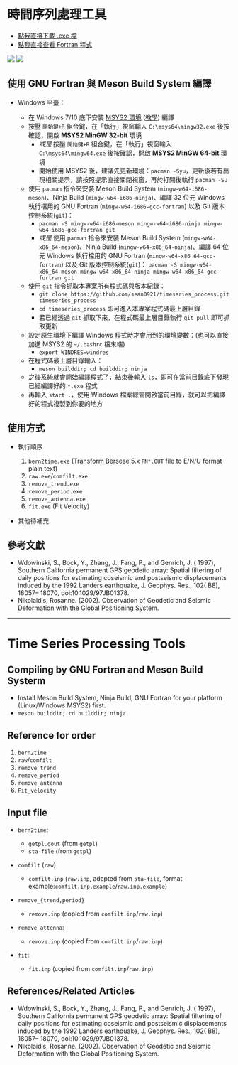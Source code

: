 # 時間序列處理工具

- [點我直接下載 .exe 檔](https://github.com/sean0921/timeseries_process/releases)
- [點我直接查看 Fortran 程式](https://github.com/sean0921/timeseries_process/tree/master/src)

![](https://travis-ci.org/sean0921/timeseries_process.svg?branch=master)
![](https://i.imgur.com/gwfKEH5.png)

## 使用 GNU Fortran 與 Meson Build System 編譯

* Windows 平臺：

    - 在 Windows 7/10 底下安裝 [MSYS2 環境](https://www.msys2.org/) ([教學](https://magiclen.org/msys2/)) 編譯
    - 按壓 `開始鍵+R` 組合鍵，在「執行」視窗輸入 `C:\msys64\mingw32.exe` 後按確認，開啟 **MSYS2 MinGW 32-bit** 環境
        + *或是* 按壓 `開始鍵+R` 組合鍵，在「執行」視窗輸入 `C:\msys64\mingw64.exe` 後按確認，開啟 **MSYS2 MinGW 64-bit** 環境
        + 開始使用 MSYS2 後，建議先更新環境：`pacman -Syu`，更新後若有出現相關提示，請按照提示直接關閉視窗，再於打開後執行 `pacman -Su`
    - 使用 `pacman` 指令來安裝 Meson Build System (`mingw-w64-i686-meson`)、Ninja Build (`mingw-w64-i686-ninja`)、編譯 32 位元 Windows 執行檔用的 GNU Fortran (`mingw-w64-i686-gcc-fortran`) 以及 Git 版本控制系統(`git`)：
        + `pacman -S mingw-w64-i686-meson mingw-w64-i686-ninja mingw-w64-i686-gcc-fortran git`
        + *或是* 使用 `pacman` 指令來安裝 Meson Build System (`mingw-w64-x86_64-meson`)、Ninja Build (`mingw-w64-x86_64-ninja`)、編譯 64 位元 Windows 執行檔用的 GNU Fortran (`mingw-w64-x86_64-gcc-fortran`) 以及 Git 版本控制系統(`git`)： `pacman -S mingw-w64-x86_64-meson mingw-w64-x86_64-ninja mingw-w64-x86_64-gcc-fortran git`
    - 使用 `git` 指令抓取本專案所有程式碼與版本紀錄：
        + `git clone https://github.com/sean0921/timeseries_process.git timeseries_process`
        + `cd timeseries_process` 即可進入本專案程式碼最上層目錄
        + 若已經透過 `git` 抓取下來，在程式碼最上層目錄執行 `git pull` 即可抓取更新
    - 設定原生環境下編譯 Windows 程式時才會用到的環境變數：(也可以直接加進 MSYS2 的 `~/.bashrc` 檔末端)
        + `export WINDRES=windres`
    - 在程式碼最上層目錄輸入：
        + `meson builddir; cd builddir; ninja`
    - 之後系統就會開始編譯程式了，結束後輸入 `ls`，即可在當前目錄底下發現已經編譯好的 `*.exe` 程式
    - 再輸入 `start .`，使用 Windows 檔案總管開啟當前目錄，就可以把編譯好的程式複製到你要的地方

## 使用方式

* 執行順序
  1. `bern2time.exe` (Transform Bersese 5.x `FN*.OUT` file to E/N/U format plain text)
  2. `raw.exe`/`comfilt.exe`
  3. `remove_trend.exe`
  4. `remove_period.exe`
  5. `remove_antenna.exe`
  6. `fit.exe` (Fit Velocity)

* 其他待補充

## 參考文獻

* Wdowinski, S., Bock, Y., Zhang, J., Fang, P., and Genrich, J. ( 1997), Southern California permanent GPS geodetic array: Spatial filtering of daily positions for estimating coseismic and postseismic displacements induced by the 1992 Landers earthquake, J. Geophys. Res., 102( B8), 18057– 18070, doi:10.1029/97JB01378.
* Nikolaidis, Rosanne. (2002). Observation of Geodetic and Seismic Deformation with the Global Positioning System.

---

# Time Series Processing Tools

## Compiling by GNU Fortran and Meson Build Systerm

* Install Meson Build System, Ninja Build, GNU Fortran  for your platform (Linux/Windows MSYS2)  first.
* `meson builddir; cd builddir; ninja`

## Reference for order

1. `bern2time`
2. `raw`/`comfilt`
3. `remove_trend`
4. `remove_period`
5. `remove_antenna`
6. `Fit_velocity`

## Input file

* `bern2time`:
    - `getpl.gout` (from `getpl`)
    - `sta-file` (from `getpl`)

* `comfilt` (`raw`)
    - `comfilt.inp` (`raw.inp`, adapted from `sta-file`, format example:`comfilt.inp.example`/`raw.inp.example`)

* `remove_{trend,period}`
    - `remove.inp` (copied from `comfilt.inp`/`raw.inp`)

* `remove_attenna`:
    - `remove.inp` (copied from `comfilt.inp`/`raw.inp`)

* `fit`:
    - `fit.inp` (copied from `comfilt.inp`/`raw.inp`)

## References/Related Articles

* Wdowinski, S., Bock, Y., Zhang, J., Fang, P., and Genrich, J. ( 1997), Southern California permanent GPS geodetic array: Spatial filtering of daily positions for estimating coseismic and postseismic displacements induced by the 1992 Landers earthquake, J. Geophys. Res., 102( B8), 18057– 18070, doi:10.1029/97JB01378.
* Nikolaidis, Rosanne. (2002). Observation of Geodetic and Seismic Deformation with the Global Positioning System.
